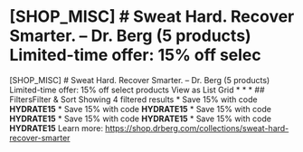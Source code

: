 # [SHOP_MISC] # Sweat Hard. Recover Smarter. – Dr. Berg (5 products) Limited-time offer: 15% off selec

[SHOP_MISC] # Sweat Hard. Recover Smarter. – Dr. Berg (5 products) Limited-time offer: 15% off select products View as List Grid * * * ## FiltersFilter & Sort Showing 4 filtered results * Save 15% with code **HYDRATE15** * Save 15% with code **HYDRATE15** * Save 15% with code **HYDRATE15** * Save 15% with code **HYDRATE15** * Save 15% with code **HYDRATE15**
Learn more: https://shop.drberg.com/collections/sweat-hard-recover-smarter
